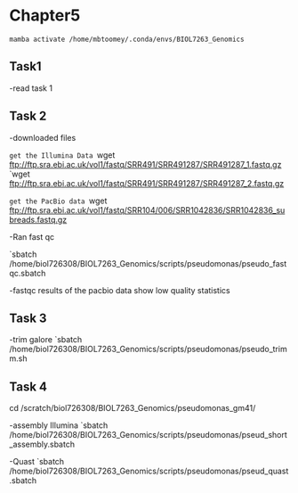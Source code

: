 
# Chapter5

`mamba activate /home/mbtoomey/.conda/envs/BIOL7263_Genomics`


## Task1

-read task 1

## Task 2

-downloaded files

`get the Illumina Data
`wget ftp://ftp.sra.ebi.ac.uk/vol1/fastq/SRR491/SRR491287/SRR491287_1.fastq.gz
`wget ftp://ftp.sra.ebi.ac.uk/vol1/fastq/SRR491/SRR491287/SRR491287_2.fastq.gz

`get the PacBio data
`wget ftp://ftp.sra.ebi.ac.uk/vol1/fastq/SRR104/006/SRR1042836/SRR1042836_subreads.fastq.gz

-Ran fast qc 

`sbatch /home/biol726308/BIOL7263_Genomics/scripts/pseudomonas/pseudo_fastqc.sbatch

-fastqc results of the pacbio data show low quality statistics

## Task 3

-trim galore
`sbatch /home/biol726308/BIOL7263_Genomics/scripts/pseudomonas/pseudo_trimm.sh

## Task 4

cd /scratch/biol726308/BIOL7263_Genomics/pseudomonas_gm41/

-assembly Illumina
`sbatch /home/biol726308/BIOL7263_Genomics/scripts/pseudomonas/pseud_short_assembly.sbatch

-Quast
`sbatch /home/biol726308/BIOL7263_Genomics/scripts/pseudomonas/pseud_quast.sbatch